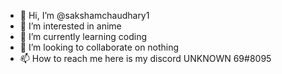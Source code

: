 - 👋 Hi, I’m @sakshamchaudhary1
- 👀 I’m interested in anime
- 🌱 I’m currently learning coding
- 💞️ I’m looking to collaborate on nothing
- 📫 How to reach me here is my discord UNKNOWN 69#8095

<!---
sakshamchaudhary1/sakshamchaudhary1 is a ✨ special ✨ repository because its `README.md` (this file) appears on your GitHub profile.
You can click the Preview link to take a look at your changes.
--->
